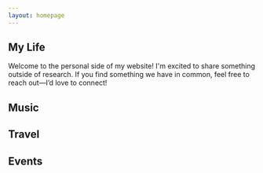 ```yaml
---
layout: homepage
---
```

## My Life
Welcome to the personal side of my website! I'm excited to share something outside of research. If you find something we have in common, feel free to reach out—I’d love to connect!

## Music


## Travel


## Events
